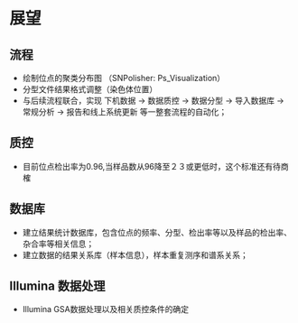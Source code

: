  # 展望
## 流程

- 绘制位点的聚类分布图 （SNPolisher: Ps_Visualization）
- 分型文件结果格式调整（染色体位置）
- 与后续流程联合，实现 下机数据 -> 数据质控 -> 数据分型 -> 导入数据库 -> 常规分析 -> 报告和线上系统更新 等一整套流程的自动化；

## 质控
- 目前位点检出率为0.96,当样品数从96降至２３或更低时，这个标准还有待商榷

## 数据库
- 建立结果统计数据库，包含位点的频率、分型、检出率等以及样品的检出率、杂合率等相关信息；
- 建立数据的结果关系库（样本信息），样本重复测序和谱系关系；

## Illumina 数据处理
- Illumina GSA数据处理以及相关质控条件的确定








